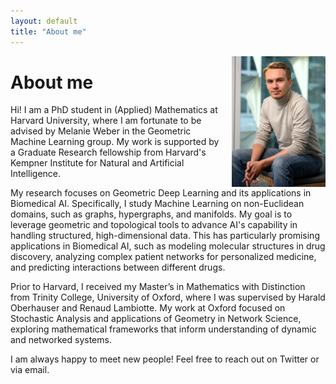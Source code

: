 ```yaml
---
layout: default
title: "About me"
---
```


<img src="/assets/images/fesser_kempner_2024.jpg" alt="Lukas D. Fesser" style="float: right; margin-left: 20px; width: 150px;">

# About me

Hi! I am a PhD student in (Applied) Mathematics at Harvard University, where I am fortunate to be advised by Melanie Weber in the Geometric Machine Learning group. My work is supported by a Graduate Research fellowship from Harvard's Kempner Institute for Natural and Artificial Intelligence.

My research focuses on Geometric Deep Learning and its applications in Biomedical AI. Specifically, I study Machine Learning on non-Euclidean domains, such as graphs, hypergraphs, and manifolds. My goal is to leverage geometric and topological tools to advance AI's capability in handling structured, high-dimensional data. This has particularly promising applications in Biomedical AI, such as modeling molecular structures in drug discovery, analyzing complex patient networks for personalized medicine, and predicting interactions between different drugs.

Prior to Harvard, I received my Master’s in Mathematics with Distinction from Trinity College, University of Oxford, where I was supervised by Harald Oberhauser and Renaud Lambiotte. My work at Oxford focused on Stochastic Analysis and applications of Geometry in Network Science, exploring mathematical frameworks that inform understanding of dynamic and networked systems.

I am always happy to meet new people! Feel free to reach out on Twitter or via email.
